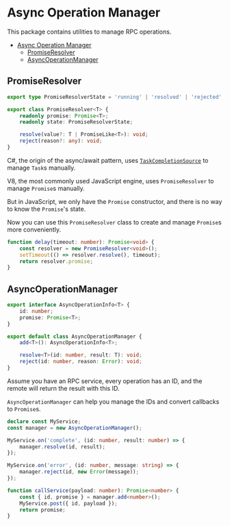 # Async Operation Manager

This package contains utilities to manage RPC operations.

- [Async Operation Manager](#Async-Operation-Manager)
  - [PromiseResolver](#PromiseResolver)
  - [AsyncOperationManager](#AsyncOperationManager)

## PromiseResolver

``` ts
export type PromiseResolverState = 'running' | 'resolved' | 'rejected';

export class PromiseResolver<T> {
    readonly promise: Promise<T>;
    readonly state: PromiseResolverState;

    resolve(value?: T | PromiseLike<T>): void;
    reject(reason?: any): void;
}
```

C#, the origin of the async/await pattern, uses [`TaskCompletionSource`](https://docs.microsoft.com/en-us/dotnet/api/system.threading.tasks.taskcompletionsource-1) to manage `Task`s manually.

V8, the most commonly used JavaScript engine, uses `PromiseResolver` to manage `Promise`s manually.

But in JavaScript, we only have the `Promise` constructor, and there is no way to know the `Promise`'s state.

Now you can use this `PromiseResolver` class to create and manage `Promise`s more conveniently.

``` ts
function delay(timeout: number): Promise<void> {
    const resolver = new PromiseResolver<void>();
    setTimeout(() => resolver.resolve(), timeout);
    return resolver.promise;
}
```

## AsyncOperationManager

``` ts
export interface AsyncOperationInfo<T> {
    id: number;
    promise: Promise<T>;
}

export default class AsyncOperationManager {
    add<T>(): AsyncOperationInfo<T>;

    resolve<T>(id: number, result: T): void;
    reject(id: number, reason: Error): void;
}
```

Assume you have an RPC service, every operation has an ID, and the remote will return the result with this ID.

`AsyncOperationManager` can help you manage the IDs and convert callbacks to `Promise`s.

``` ts
declare const MyService;
const manager = new AsyncOperationManager();

MyService.on('complete', (id: number, result: number) => {
    manager.resolve(id, result);
});

MyService.on('error', (id: number, message: string) => {
    manager.reject(id, new Error(message));
});

function callService(payload: number): Promise<number> {
    const { id, promise } = manager.add<number>();
    MyService.post({ id, payload });
    return promise;
}
```

